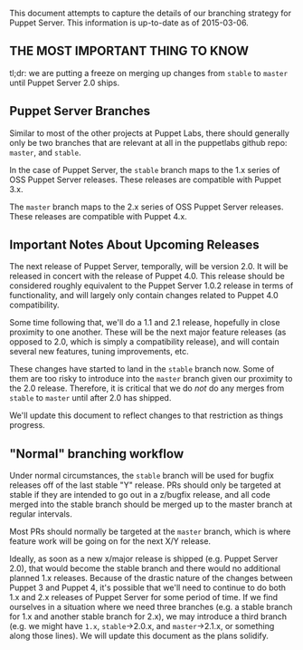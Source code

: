 This document attempts to capture the details of our branching strategy
for Puppet Server.  This information is up-to-date as of 2015-03-06.

## THE MOST IMPORTANT THING TO KNOW

tl;dr: we are putting a freeze on merging up changes from `stable` to `master`
until Puppet Server 2.0 ships.

## Puppet Server Branches

Similar to most of the other projects at Puppet Labs, there should generally
only be two branches that are relevant at all in the puppetlabs github repo:
`master`, and `stable`.

In the case of Puppet Server, the `stable` branch maps to the 1.x series of
OSS Puppet Server releases.  These releases are compatible with Puppet 3.x.

The `master` branch maps to the 2.x series of OSS Puppet Server releases.  These
releases are compatible with Puppet 4.x.

## Important Notes About Upcoming Releases

The next release of Puppet Server, temporally, will be version 2.0.  It will
be released in concert with the release of Puppet 4.0.  This release should be
considered roughly equivalent to the Puppet Server 1.0.2 release in terms of
functionality, and will largely only contain changes related to Puppet 4.0
compatibility.

Some time following that, we'll do a 1.1 and 2.1 release, hopefully in close
proximity to one another.  These will be the next major feature releases (as
opposed to 2.0, which is simply a compatibility release), and will contain
several new features, tuning improvements, etc.

These changes have started to land in the `stable` branch now.  Some of them
are too risky to introduce into the `master` branch given our proximity to the
2.0 release.  Therefore, it is critical that we do *not* do any merges from
`stable` to `master` until after 2.0 has shipped.

We'll update this document to reflect changes to that restriction as things
progress.

## "Normal" branching workflow

Under normal circumstances, the `stable` branch will be used for bugfix releases
off of the last stable "Y" release.  PRs should only be targeted at stable if
they are intended to go out in a z/bugfix release, and all code merged into the
stable branch should be merged up to the master branch at regular intervals.

Most PRs should normally be targeted at the `master` branch, which is where feature
work will be going on for the next X/Y release.

Ideally, as soon as a new x/major release is shipped (e.g. Puppet Server 2.0), that
would become the stable branch and there would no additional planned 1.x releases.
Because of the drastic nature of the changes between Puppet 3 and Puppet 4, it's
possible that we'll need to continue to do both 1.x and 2.x releases of Puppet
Server for some period of time.  If we find ourselves in a situation where we
need three branches (e.g. a stable branch for 1.x and another stable branch for 2.x),
we may introduce a third branch (e.g. we might have `1.x`, `stable`->2.0.x, and
`master`->2.1.x, or something along those lines).  We will update this document as
the plans solidify.  

